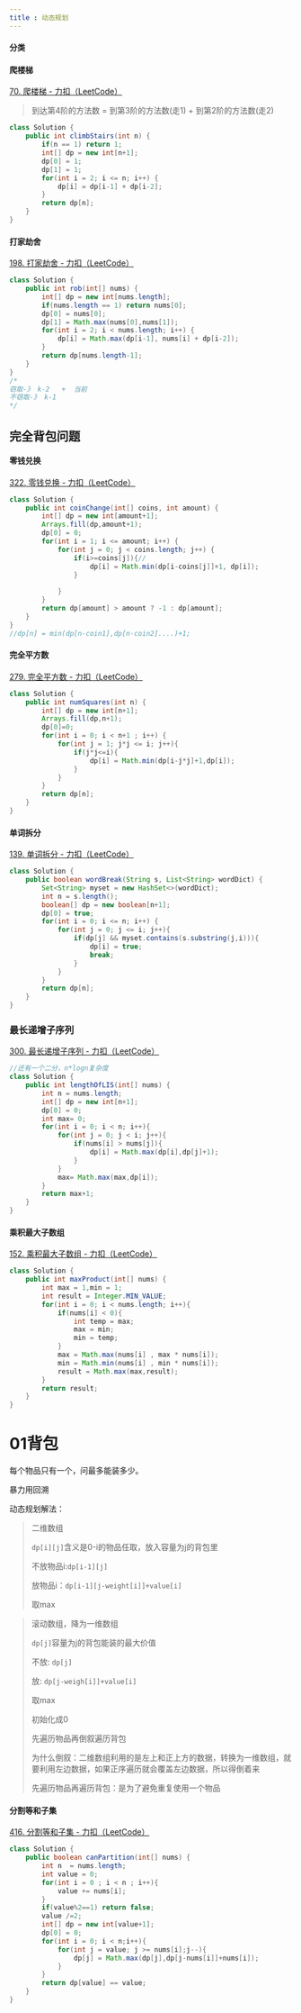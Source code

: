 ```yaml
---
title : 动态规划 
---
```


#### 分类

>
>
>

#### 爬楼梯

[70. 爬楼梯 - 力扣（LeetCode）](https://leetcode.cn/problems/climbing-stairs/description/?envType=study-plan-v2&envId=top-100-liked)

> 到达第4阶的方法数 = 到第3阶的方法数(走1) + 到第2阶的方法数(走2)

```java
class Solution {
    public int climbStairs(int n) {
        if(n == 1) return 1;
        int[] dp = new int[n+1];
        dp[0] = 1;
        dp[1] = 1;
        for(int i = 2; i <= n; i++) {
            dp[i] = dp[i-1] + dp[i-2];
        }
        return dp[n];
    }
}
```

#### 打家劫舍

[198. 打家劫舍 - 力扣（LeetCode）](https://leetcode.cn/problems/house-robber/description/?envType=study-plan-v2&envId=top-100-liked)

```java
class Solution {
    public int rob(int[] nums) {
        int[] dp = new int[nums.length];
        if(nums.length == 1) return nums[0];
        dp[0] = nums[0];
        dp[1] = Math.max(nums[0],nums[1]);
        for(int i = 2; i < nums.length; i++) {
            dp[i] = Math.max(dp[i-1], nums[i] + dp[i-2]);
        }
        return dp[nums.length-1];
    }
}
/*
窃取-》 k-2   +  当前
不窃取-》 k-1 
*/
```

## 完全背包问题

#### 零钱兑换

[322. 零钱兑换 - 力扣（LeetCode）](https://leetcode.cn/problems/coin-change/)

```java
class Solution {
    public int coinChange(int[] coins, int amount) {
        int[] dp = new int[amount+1];
        Arrays.fill(dp,amount+1);
        dp[0] = 0;
        for(int i = 1; i <= amount; i++) {
            for(int j = 0; j < coins.length; j++) {
                if(i>=coins[j]){//
                    dp[i] = Math.min(dp[i-coins[j]]+1, dp[i]);
                }
               
            }
        }
        return dp[amount] > amount ? -1 : dp[amount];
    }
}
//dp[n] = min(dp[n-coin1],dp[n-coin2]....)+1;
```

#### 完全平方数

[279. 完全平方数 - 力扣（LeetCode）](https://leetcode.cn/problems/perfect-squares/description/?envType=study-plan-v2&envId=top-100-liked)

```java
class Solution {
    public int numSquares(int n) {
        int[] dp = new int[n+1];
        Arrays.fill(dp,n+1);
        dp[0]=0;
        for(int i = 0; i < n+1 ; i++) {
            for(int j = 1; j*j <= i; j++){
                if(j*j<=i){
                    dp[i] = Math.min(dp[i-j*j]+1,dp[i]);
                }
            }
        }
        return dp[n];
    }
}
```

#### 单词拆分

[139. 单词拆分 - 力扣（LeetCode）](https://leetcode.cn/problems/word-break/description/?envType=study-plan-v2&envId=top-100-liked)

```java
class Solution {
    public boolean wordBreak(String s, List<String> wordDict) {
        Set<String> myset = new HashSet<>(wordDict);
        int n = s.length();
        boolean[] dp = new boolean[n+1];
        dp[0] = true;
        for(int i = 0; i <= n; i++) {
            for(int j = 0; j <= i; j++){
                if(dp[j] && myset.contains(s.substring(j,i))){
                    dp[i] = true;
                    break;
                }
            }
        }
        return dp[n];
    }
}
```

### 最长递增子序列

[300. 最长递增子序列 - 力扣（LeetCode）](https://leetcode.cn/problems/longest-increasing-subsequence/description/?envType=study-plan-v2&envId=top-100-liked)

```java
//还有一个二分，n*logn复杂度
class Solution {
    public int lengthOfLIS(int[] nums) {
        int n = nums.length;
        int[] dp = new int[n+1];
        dp[0] = 0;
        int max= 0;
        for(int i = 0; i < n; i++){
            for(int j = 0; j < i; j++){
                if(nums[i] > nums[j]){
                    dp[i] = Math.max(dp[i],dp[j]+1);
                }
            }
            max= Math.max(max,dp[i]);
        }
        return max+1;
    }
}
```

#### 乘积最大子数组

[152. 乘积最大子数组 - 力扣（LeetCode）](https://leetcode.cn/problems/maximum-product-subarray/description/?envType=study-plan-v2&envId=top-100-liked)

```java
class Solution {
    public int maxProduct(int[] nums) {
        int max = 1,min = 1;
        int result = Integer.MIN_VALUE;
        for(int i = 0; i < nums.length; i++){
            if(nums[i] < 0){
                int temp = max;
                max = min;
                min = temp;
            }
            max = Math.max(nums[i] , max * nums[i]);
            min = Math.min(nums[i] , min * nums[i]);
            result = Math.max(max,result);
        }
        return result;
    }
}
```

# 01背包

每个物品只有一个，问最多能装多少。

暴力用回溯

动态规划解法：

>二维数组
>
>`dp[i][j]`含义是0-i的物品任取，放入容量为j的背包里
>
>不放物品i:`dp[i-1][j]`
>
>放物品i：`dp[i-1][j-weight[i]]+value[i]`
>
>取max

>滚动数组，降为一维数组
>
>`dp[j]`容量为j的背包能装的最大价值
>
>不放: `dp[j]`
>
>放: `dp[j-weigh[i]]+value[i]`
>
>取max
>
>初始化成0
>
>先遍历物品再倒叙遍历背包
>
>为什么倒叙：二维数组利用的是左上和正上方的数据，转换为一维数组，就要利用左边数据，如果正序遍历就会覆盖左边数据，所以得倒着来
>
>先遍历物品再遍历背包：是为了避免重复使用一个物品

#### 分割等和子集

[416. 分割等和子集 - 力扣（LeetCode）](https://leetcode.cn/problems/partition-equal-subset-sum/description/?envType=study-plan-v2&envId=top-100-liked)

```java
class Solution {
    public boolean canPartition(int[] nums) {
        int n  = nums.length;
        int value = 0;
        for(int i = 0 ; i < n ; i++){
            value += nums[i];
        }
        if(value%2==1) return false;
        value /=2;
        int[] dp = new int[value+1];
        dp[0] = 0;
        for(int i = 0; i < n;i++){
            for(int j = value; j >= nums[i];j--){
                dp[j] = Math.max(dp[j],dp[j-nums[i]]+nums[i]);
            }
        }
        return dp[value] == value;
    }
}
```

